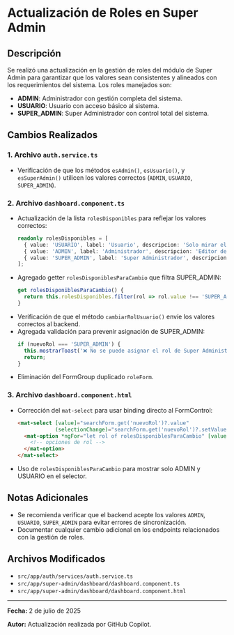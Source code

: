 # Actualización de Roles en Super Admin

## Descripción
Se realizó una actualización en la gestión de roles del módulo de Super Admin para garantizar que los valores sean consistentes y alineados con los requerimientos del sistema. Los roles manejados son:

- **ADMIN**: Administrador con gestión completa del sistema.
- **USUARIO**: Usuario con acceso básico al sistema.
- **SUPER_ADMIN**: Super Administrador con control total del sistema.

## Cambios Realizados

### 1. Archivo `auth.service.ts`
- Verificación de que los métodos `esAdmin()`, `esUsuario()`, y `esSuperAdmin()` utilicen los valores correctos (`ADMIN`, `USUARIO`, `SUPER_ADMIN`).

### 2. Archivo `dashboard.component.ts`
- Actualización de la lista `rolesDisponibles` para reflejar los valores correctos:
  ```typescript
  readonly rolesDisponibles = [
    { value: 'USUARIO', label: 'Usuario', descripcion: 'Solo mirar el contenido', icon: 'person', color: '#17a2b8' },
    { value: 'ADMIN', label: 'Administrador', descripcion: 'Editor de todo el periódico', icon: 'admin_panel_settings', color: '#ffc107' },
    { value: 'SUPER_ADMIN', label: 'Super Administrador', descripcion: 'Control total del sistema', icon: 'security', color: '#dc3545' }
  ];
  ```
- Agregado getter `rolesDisponiblesParaCambio` que filtra SUPER_ADMIN:
  ```typescript
  get rolesDisponiblesParaCambio() {
    return this.rolesDisponibles.filter(rol => rol.value !== 'SUPER_ADMIN');
  }
  ```
- Verificación de que el método `cambiarRolUsuario()` envíe los valores correctos al backend.
- Agregada validación para prevenir asignación de SUPER_ADMIN:
  ```typescript
  if (nuevoRol === 'SUPER_ADMIN') {
    this.mostrarToast('❌ No se puede asignar el rol de Super Administrador');
    return;
  }
  ```
- Eliminación del FormGroup duplicado `roleForm`.

### 3. Archivo `dashboard.component.html`
- Corrección del `mat-select` para usar binding directo al FormControl:
  ```html
  <mat-select [value]="searchForm.get('nuevoRol')?.value" 
              (selectionChange)="searchForm.get('nuevoRol')?.setValue($event.value)">
    <mat-option *ngFor="let rol of rolesDisponiblesParaCambio" [value]="rol.value">
      <!-- opciones de rol -->
    </mat-option>
  </mat-select>
  ```
- Uso de `rolesDisponiblesParaCambio` para mostrar solo ADMIN y USUARIO en el selector.

## Notas Adicionales
- Se recomienda verificar que el backend acepte los valores `ADMIN`, `USUARIO`, `SUPER_ADMIN` para evitar errores de sincronización.
- Documentar cualquier cambio adicional en los endpoints relacionados con la gestión de roles.

## Archivos Modificados
- `src/app/auth/services/auth.service.ts`
- `src/app/super-admin/dashboard/dashboard.component.ts`
- `src/app/super-admin/dashboard/dashboard.component.html`

---

**Fecha:** 2 de julio de 2025

**Autor:** Actualización realizada por GitHub Copilot.
